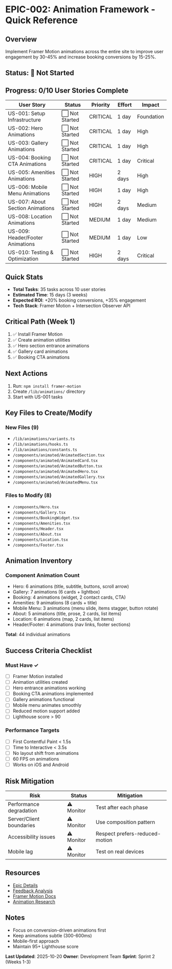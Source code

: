 # EPIC-002: Animation Framework - Quick Reference

## Overview
Implement Framer Motion animations across the entire site to improve user engagement by 30-45% and increase booking conversions by 15-25%.

## Status: 🔴 Not Started

## Progress: 0/10 User Stories Complete

| User Story | Status | Priority | Effort | Impact |
|------------|--------|----------|--------|--------|
| US-001: Setup Infrastructure | ⬜ Not Started | CRITICAL | 1 day | Foundation |
| US-002: Hero Animations | ⬜ Not Started | CRITICAL | 1 day | High |
| US-003: Gallery Animations | ⬜ Not Started | CRITICAL | 1 day | High |
| US-004: Booking CTA Animations | ⬜ Not Started | CRITICAL | 1 day | Critical |
| US-005: Amenities Animations | ⬜ Not Started | HIGH | 2 days | High |
| US-006: Mobile Menu Animations | ⬜ Not Started | HIGH | 1 day | High |
| US-007: About Section Animations | ⬜ Not Started | HIGH | 2 days | Medium |
| US-008: Location Animations | ⬜ Not Started | MEDIUM | 1 day | Medium |
| US-009: Header/Footer Animations | ⬜ Not Started | MEDIUM | 1 day | Low |
| US-010: Testing & Optimization | ⬜ Not Started | HIGH | 2 days | Critical |

## Quick Stats
- **Total Tasks**: 35 tasks across 10 user stories
- **Estimated Time**: 15 days (3 weeks)
- **Expected ROI**: +20% booking conversions, +35% engagement
- **Tech Stack**: Framer Motion + Intersection Observer API

## Critical Path (Week 1)
1. ✅ Install Framer Motion
2. ✅ Create animation utilities
3. ✅ Hero section entrance animations
4. ✅ Gallery card animations
5. ✅ Booking CTA animations

## Next Actions
1. Run: `npm install framer-motion`
2. Create `/lib/animations/` directory
3. Start with US-001 tasks

## Key Files to Create/Modify

### New Files (9)
- `/lib/animations/variants.ts`
- `/lib/animations/hooks.ts`
- `/lib/animations/constants.ts`
- `/components/animated/AnimatedSection.tsx`
- `/components/animated/AnimatedCard.tsx`
- `/components/animated/AnimatedButton.tsx`
- `/components/animated/AnimatedHero.tsx`
- `/components/animated/AnimatedGallery.tsx`
- `/components/animated/AnimatedMenu.tsx`

### Files to Modify (8)
- `/components/Hero.tsx`
- `/components/Gallery.tsx`
- `/components/BookingWidget.tsx`
- `/components/Amenities.tsx`
- `/components/Header.tsx`
- `/components/About.tsx`
- `/components/Location.tsx`
- `/components/Footer.tsx`

## Animation Inventory

### Component Animation Count
- Hero: 6 animations (title, subtitle, buttons, scroll arrow)
- Gallery: 7 animations (6 cards + lightbox)
- Booking: 4 animations (widget, 2 contact cards, CTA)
- Amenities: 9 animations (8 cards + title)
- Mobile Menu: 3 animations (menu slide, items stagger, button rotate)
- About: 5 animations (title, prose, 2 cards, list items)
- Location: 6 animations (map, 2 cards, list items)
- Header/Footer: 4 animations (nav links, footer sections)

**Total**: 44 individual animations

## Success Criteria Checklist

### Must Have ✓
- [ ] Framer Motion installed
- [ ] Animation utilities created
- [ ] Hero entrance animations working
- [ ] Booking CTA animations implemented
- [ ] Gallery animations functional
- [ ] Mobile menu animates smoothly
- [ ] Reduced motion support added
- [ ] Lighthouse score > 90

### Performance Targets
- [ ] First Contentful Paint < 1.5s
- [ ] Time to Interactive < 3.5s
- [ ] No layout shift from animations
- [ ] 60 FPS on animations
- [ ] Works on iOS and Android

## Risk Mitigation

| Risk | Status | Mitigation |
|------|--------|------------|
| Performance degradation | ⚠️ Monitor | Test after each phase |
| Server/Client boundaries | ⚠️ Monitor | Use composition pattern |
| Accessibility issues | ⚠️ Monitor | Respect prefers-reduced-motion |
| Mobile lag | ⚠️ Monitor | Test on real devices |

## Resources

- [Epic Details](./epic.md)
- [Feedback Analysis](../../../knowledge/feedback/feedback-01.md)
- [Framer Motion Docs](https://www.framer.com/motion/)
- [Animation Research](../../../knowledge/feedback/index.md)

## Notes
- Focus on conversion-driven animations first
- Keep animations subtle (300-600ms)
- Mobile-first approach
- Maintain 95+ Lighthouse score

**Last Updated**: 2025-10-20
**Owner**: Development Team
**Sprint**: Sprint 2 (Weeks 1-3)
